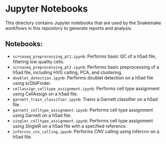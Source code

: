 # Jupyter Notebooks
This directory contains Jupyter notebooks that are used by the Snakemake workflows in this repository to
generate reports and analysis.

## Notebooks:
- `scrnaseq_preprocessing_pt1.ipynb`: Performs basic QC of a h5ad file, filtering low quality cells.
- `scrnaseq_preprocessing_pt2.ipynb`: Performs basic preprocessing of a h5ad file, including HVG calling, PCA, and clustering.
- `doublet_detection.ipynb`: Performs doublet detection on a h5ad file using scDblFinder.
- `cellassign_celltype_assignment.ipynb`: Performs cell type assignment using CellAssign on a h5ad file.
- `garnett_train_classifier.ipynb`: Trains a Garnett classifier on a h5ad file.
- `garnett_celltype_assignment.ipynb`: Performs cell type assignment using Garnett on a h5ad file.
- `singler_celltype_assignment.ipynb`: Performs cell type assignment using SingleR on a h5ad file with a specified reference.
- `infercnv_cnv_calling.ipynb`: Performs CNV calling using infercnv on a h5ad file.
